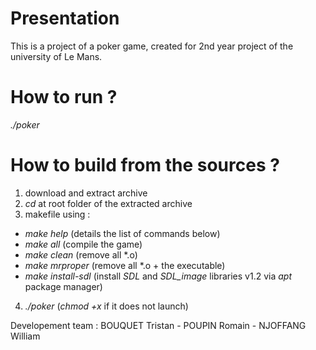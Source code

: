 # Presentation
This is a project of a poker game, created for 2nd year project of the university of Le Mans.

# How to run ?
 *./poker*

# How to build from the sources ?
1) download and extract archive
2) *cd* at root folder of the extracted archive
3) makefile using :
  - *make help*         (details the list of commands below)
  - *make all*          (compile the game)
  - *make clean*        (remove all \*.o)
  - *make mrproper*		  (remove all \*.o + the executable)
  - *make install-sdl*  (install *SDL* and *SDL_image* libraries v1.2 via *apt* package manager)
4) *./poker* (*chmod +x* if it does not launch)

Developement team : BOUQUET Tristan - POUPIN Romain - NJOFFANG William

